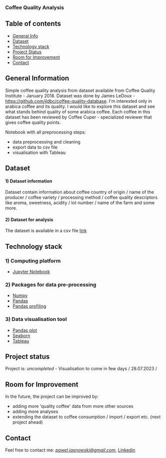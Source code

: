 
### Coffee Quality Analysis

## Table of contents
* [General Info](#general-information)
* [Dataset](#dataset)
* [Technology stack](#technology-stack)
* [Project Status](#project-status)
* [Room for Improvement](#room-for-improvement)
* [Contact](#contact)

## General Information
Simple coffee quality analysis from dataset available from Coffee Quality Institute - January 2018. Dataset was done by James LeDoux - https://github.com/jldbc/coffee-quality-database. I'm interested only in arabica coffee and its quality. I would like to explore this dataset and see what stands behind quality of some arabica coffee. Each coffee in this dataset has been reviewed by Coffee Cuper - specialized reviewer that gives coffee quality points.

Notebook with all preprocessing steps:
- data preprocessing and cleaning
- export data to csv file
- visualisation with Tableau

## Dataset

#### 1) Dataset information

Dataset contain information about coffee country of origin / name of the producer / coffee variety / processing method / coffee quality descriptors like aroma, sweetness, acidity / lot number / name of the farm and some more. 

#### 2) Dataset for analysis

The dataset is available in a csv file [link](https://github.com/jldbc/coffee-quality-database/tree/master/data)

## Technology stack

### 1) Computing platform

- [Jupyter Notebook](https://jupyter.org/)

### 2) Packages for data pre-processing

- [Numpy](https://numpy.org/)
- [Pandas](https://numpy.org/)
- [Pandas profiling](https://pypi.org/project/pandas-profiling/)

### 3) Data visualisation tool

- [Pandas plot](https://pandas.pydata.org/docs/reference/api/pandas.DataFrame.plot.html)
- [Seaborn](https://seaborn.pydata.org/)
- [Tableau](https://www.tableau.com/)

## Project status

Project is: *uncompleted* - Visualisation to come in few days / 28.07.2023 / 

## Room for Improvement

In the future, the project can be improved by:
- adding more 'quality coffee' data from more other sources
- adding more analyses 
- extending the dataset to coffee consumption / import / export etc. (next project ahead)

## Contact

Feel free to contact me: *pawel.jasnowski@gmail.com*, [Linkedin](https://www.linkedin.com/in/pawel-jasnowski/)
